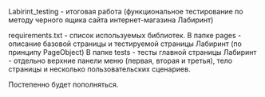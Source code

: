Labirint_testing - итоговая работа (функциональное тестирование по методу черного ящика сайта интернет-магазина Лабиринт)

requirements.txt - список используемых библиотек.
В папке pages - описание базовой страницы и тестируемой страницы Лабиринт (по принципу PageObject)
В папке tests - тесты главной страницы Лабиринт - отдельно верхние панели меню (первая, вторая и третья), тело страницы и несколько пользовательских сценариев.

Постепенно будет пополняться.
